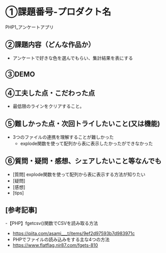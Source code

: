 # ①課題番号-プロダクト名
PHP1_アンケートアプリ
## ②課題内容（どんな作品か）
- アンケートで好きな色を選んでもらい、集計結果を表にする
## ③DEMO

## ④工夫した点・こだわった点
- 最低限のラインをクリアすること。
## ⑤難しかった点・次回トライしたいこと(又は機能)
- 3つのファイルの連携を理解することが難しかった
    - explode関数を使って配列から表に表示したかったができなかった
## ⑥質問・疑問・感想、シェアしたいこと等なんでも
- [質問] explode関数を使って配列から表に表示する方法が知りたい
- [疑問]
- [感想] 
- [tips] 
## [参考記事]
-【PHP】fgetcsv()関数でCSVを読み取る方法
- https://qiita.com/asami___t/items/9ef2d97593b7d983971c
- PHPでファイルの読み込みをする主な4つの方法
- https://www.flatflag.nir87.com/fgets-810
